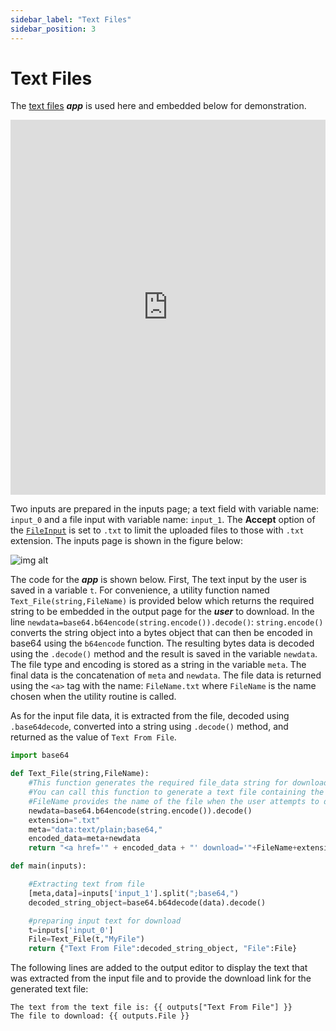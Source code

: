 ```yaml
---
sidebar_label: "Text Files"
sidebar_position: 3
---
```


# Text Files

The [text files](https://mecsimcalc.com/app/5545072/text_files) _**app**_ is used here and embedded below for demonstration.

<div style={{width: "100%", height: "600px", overflow: "hidden"}}>
<iframe src='https://mecsimcalc.com/app/5545072/text_files' style={{position:"relative", left:"-45px", top:"-48px"}} width="100%" height="600" title="MecSimCalc" frameborder="0"></iframe>
</div>

Two inputs are prepared in the inputs page; a text field with variable name: `input_0` and a file input with variable name: `input_1`. The **Accept** option of the [`FileInput`](../Inputs/Input-Types) is set to `.txt` to limit the uploaded files to those with `.txt` extension. The inputs page is shown in the figure below:

<div style={{textAlign: 'center'}}>

![img alt](/docs/Getting-Started/textinput.png)

</div>

The code for the _**app**_ is shown below. First, The text input by the user is saved in a variable `t`. For convenience, a utility function named `Text_File(string,FileName)` is provided below which returns the required string to be embedded in the output page for the _**user**_ to download. In the line `newdata=base64.b64encode(string.encode()).decode()`: `string.encode()` converts the string object into a bytes object that can then be encoded in base64 using the `b64encode` function. The resulting bytes data is decoded using the `.decode()` method and the result is saved in the variable `newdata`. The file type and encoding is stored as a string in the variable `meta`. The final data is the concatenation of `meta` and `newdata`. The file data is returned using the `<a>` tag with the name: `FileName.txt` where `FileName` is the name chosen when the utility routine is called.

As for the input file data, it is extracted from the file, decoded using `.base64decode`, converted into a string using `.decode()` method, and returned as the value of `Text From File`.

```python
import base64

def Text_File(string,FileName):
    #This function generates the required file_data string for download.
    #You can call this function to generate a text file containing the "string" data
    #FileName provides the name of the file when the user attempts to download it.
    newdata=base64.b64encode(string.encode()).decode()
    extension=".txt"
    meta="data:text/plain;base64,"
    encoded_data=meta+newdata
    return "<a href='" + encoded_data + "' download='"+FileName+extension+"'>Download File</a>"

def main(inputs):

    #Extracting text from file
    [meta,data]=inputs['input_1'].split(";base64,")
    decoded_string_object=base64.b64decode(data).decode()

    #preparing input text for download
    t=inputs['input_0']
    File=Text_File(t,"MyFile")
    return {"Text From File":decoded_string_object, "File":File}
```

The following lines are added to the output editor to display the text that was extracted from the input file and to provide the download link for the generated text file:

```
The text from the text file is: {{ outputs["Text From File"] }}
The file to download: {{ outputs.File }}
```
